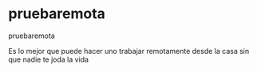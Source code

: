 # pruebaremota
pruebaremota

Es lo mejor que puede hacer uno trabajar remotamente desde la casa sin que nadie te joda la vida
